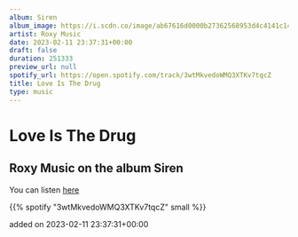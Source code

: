 ```yaml
---
album: Siren
album_image: https://i.scdn.co/image/ab67616d0000b27362568953d4c4141c140df9ba
artist: Roxy Music
date: 2023-02-11 23:37:31+00:00
draft: false
duration: 251333
preview_url: null
spotify_url: https://open.spotify.com/track/3wtMkvedoWMQ3XTKv7tqcZ
title: Love Is The Drug
type: music
---
```



# Love Is The Drug

## Roxy Music on the album Siren

You can listen [here](https://open.spotify.com/track/3wtMkvedoWMQ3XTKv7tqcZ)

{{% spotify "3wtMkvedoWMQ3XTKv7tqcZ" small %}}

added on 2023-02-11 23:37:31+00:00